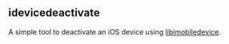 ## idevicedeactivate

A simple tool to deactivate an iOS device using [libimobiledevice](http://www.libimobiledevice.org).

